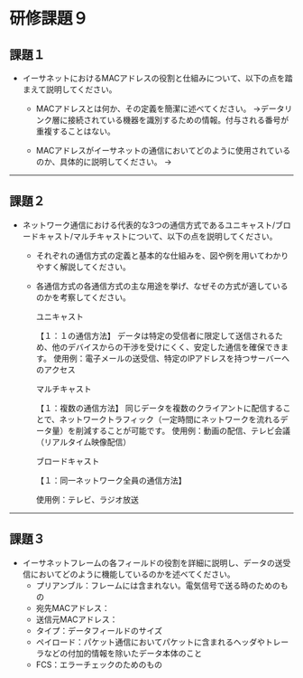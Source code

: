 # 研修課題９

## 課題１
* イーサネットにおけるMACアドレスの役割と仕組みについて、以下の点を踏まえて説明してください。
    * MACアドレスとは何か、その定義を簡潔に述べてください。
→データリンク層に接続されている機器を識別するための情報。付与される番号が重複することはない。

    * MACアドレスがイーサネットの通信においてどのように使用されているのか、具体的に説明してください。
→

---


## 課題２
* ネットワーク通信における代表的な3つの通信方式であるユニキャスト/ブロードキャスト/マルチキャストについて、以下の点を説明してください。
    * それぞれの通信方式の定義と基本的な仕組みを、図や例を用いてわかりやすく解説してください。
    * 各通信方式の各通信方式の主な用途を挙げ、なぜその方式が適しているのかを考察してください。

      ユニキャスト
  
      【１：１の通信方法】
      データは特定の受信者に限定して送信されるため、他のデバイスからの干渉を受けにくく、安定した通信を確保できます。
      使用例：電子メールの送受信、特定のIPアドレスを持つサーバーへのアクセス
      
      
      マルチキャスト
      
      【１：複数の通信方法】
      同じデータを複数のクライアントに配信することで、ネットワークトラフィック（一定時間にネットワークを流れるデータ量）を削減することが可能です。
      使用例：動画の配信、テレビ会議（リアルタイム映像配信）
 
      
      ブロードキャスト
      
      【１：同一ネットワーク全員の通信方法】
      
      使用例：テレビ、ラジオ放送
 
---

  
## 課題３
* イーサネットフレームの各フィールドの役割を詳細に説明し、データの送受信においてどのように機能しているのかを述べてください。
    * プリアンブル：フレームには含まれない。電気信号で送る時のためのもの
    * 宛先MACアドレス：
    * 送信元MACアドレス：
    * タイプ：データフィールドのサイズ
    * ペイロード：パケット通信においてパケットに含まれるヘッダやトレーラなどの付加的情報を除いたデータ本体のこと
    * FCS：エラーチェックのためのもの
